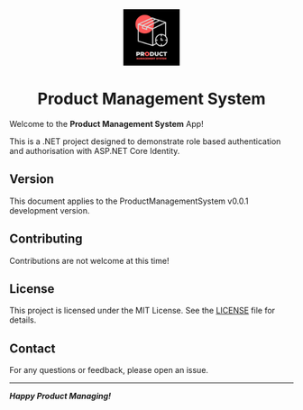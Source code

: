 <div align="center">
    <img src="./_resources/product-management-system-logo.png" alt="logo" width="100px" />
    <h1>Product Management System</h1>
</div>

Welcome to the **Product Management System** App!

This is a .NET project designed to demonstrate role based authentication and authorisation with ASP.NET Core Identity.

## Version

This document applies to the ProductManagementSystem v0.0.1 development version.

## Contributing

Contributions are not welcome at this time!

## License

This project is licensed under the MIT License. See the [LICENSE](./LICENSE) file for details.

## Contact

For any questions or feedback, please open an issue.

---

**_Happy Product Managing!_**
